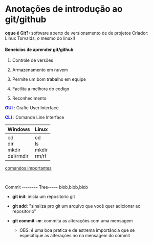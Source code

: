 #                            Anotações de introdução ao git/github  





**oque é Git?:** software aberto de versionamento de de projetos
Criador: Linux Torvalds, o mesmo do linux!!



#### Beneicios de aprender git/github

1. Controle de versões

2. Armazenamento em nuvem

3. Permite um bom trabalho em equipe

4. Facilita a melhora do codigo

5. Reconhecimento

   

**<font color=blue>GUI</font>** : Grafic User Interface

**<font color=blue>CLI</font>** : Comande Line Interface



| Windows                               | Linux                                  |
| ------------------------------------- | -------------------------------------- |
| cd<br />dir<br />mkdir<br />del/rmdir | cd<br />ls<br />mkdir<br />rm/rf<br /> |

[comandos importantes](https://github.com/ismaelSS/dio-desafio-github-primeiro-repositorio/blob/main/comandos_importantes.md) 

​                                          

Commit -------- Tree----- blob,blob,blob



* **git init**: inicia um repositorio git

* **git add**: "sinaliza pro git um arquivo que você quer adicionar ao repositorio"

* **git commit -m**: commita as alterações com uma mensagem 

  * OBS: é uma boa pratica e de estrema importância que se  especifique as alterações no na mensagem do commit

  
